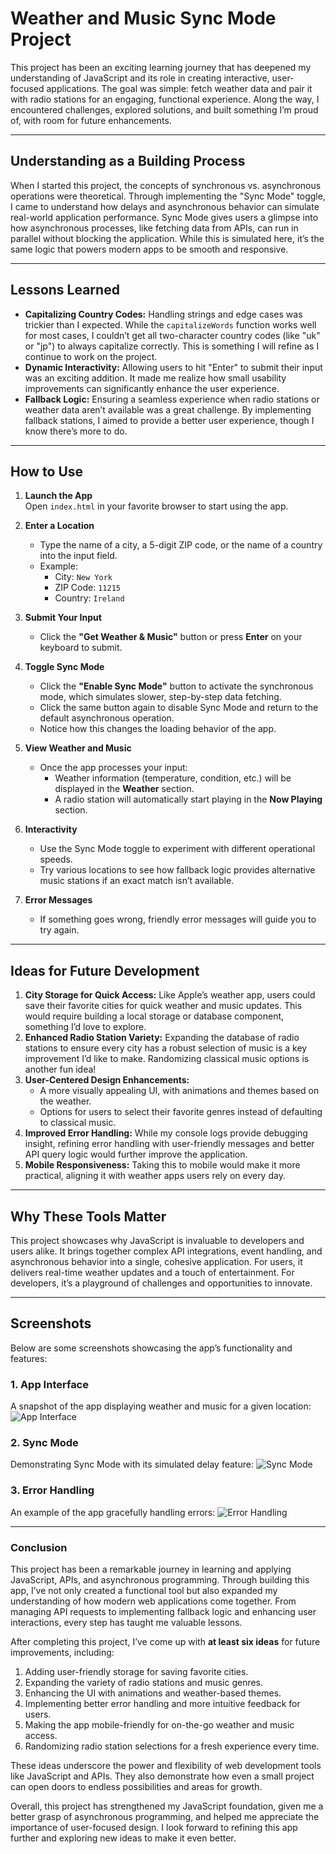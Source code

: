 # **Weather and Music Sync Mode Project**

This project has been an exciting learning journey that has deepened my understanding of JavaScript and its role in creating interactive, user-focused applications. The goal was simple: fetch weather data and pair it with radio stations for an engaging, functional experience. Along the way, I encountered challenges, explored solutions, and built something I’m proud of, with room for future enhancements.

---

## **Understanding as a Building Process**

When I started this project, the concepts of synchronous vs. asynchronous operations were theoretical. Through implementing the "Sync Mode" toggle, I came to understand how delays and asynchronous behavior can simulate real-world application performance. Sync Mode gives users a glimpse into how asynchronous processes, like fetching data from APIs, can run in parallel without blocking the application. While this is simulated here, it’s the same logic that powers modern apps to be smooth and responsive.

---

## **Lessons Learned**
- **Capitalizing Country Codes:** Handling strings and edge cases was trickier than I expected. While the `capitalizeWords` function works well for most cases, I couldn’t get all two-character country codes (like "uk" or "jp") to always capitalize correctly. This is something I will refine as I continue to work on the project.
- **Dynamic Interactivity:** Allowing users to hit "Enter" to submit their input was an exciting addition. It made me realize how small usability improvements can significantly enhance the user experience.
- **Fallback Logic:** Ensuring a seamless experience when radio stations or weather data aren’t available was a great challenge. By implementing fallback stations, I aimed to provide a better user experience, though I know there’s more to do.

---

## **How to Use**
1. **Launch the App**  
   Open `index.html` in your favorite browser to start using the app.

2. **Enter a Location**  
   - Type the name of a city, a 5-digit ZIP code, or the name of a country into the input field.  
   - Example:  
     - City: `New York`  
     - ZIP Code: `11215`
     - Country: `Ireland`

3. **Submit Your Input**  
   - Click the **"Get Weather & Music"** button or press **Enter** on your keyboard to submit.

4. **Toggle Sync Mode**  
   - Click the **"Enable Sync Mode"** button to activate the synchronous mode, which simulates slower, step-by-step data fetching.
   - Click the same button again to disable Sync Mode and return to the default asynchronous operation.  
   - Notice how this changes the loading behavior of the app.

5. **View Weather and Music**  
   - Once the app processes your input:
     - Weather information (temperature, condition, etc.) will be displayed in the **Weather** section.  
     - A radio station will automatically start playing in the **Now Playing** section.  

6. **Interactivity**  
   - Use the Sync Mode toggle to experiment with different operational speeds.  
   - Try various locations to see how fallback logic provides alternative music stations if an exact match isn’t available.

7. **Error Messages**  
   - If something goes wrong, friendly error messages will guide you to try again.

---

## **Ideas for Future Development**
1. **City Storage for Quick Access:** Like Apple’s weather app, users could save their favorite cities for quick weather and music updates. This would require building a local storage or database component, something I’d love to explore.
2. **Enhanced Radio Station Variety:** Expanding the database of radio stations to ensure every city has a robust selection of music is a key improvement I’d like to make. Randomizing classical music options is another fun idea!
3. **User-Centered Design Enhancements:**
   - A more visually appealing UI, with animations and themes based on the weather.
   - Options for users to select their favorite genres instead of defaulting to classical music.
4. **Improved Error Handling:** While my console logs provide debugging insight, refining error handling with user-friendly messages and better API query logic would further improve the application.
5. **Mobile Responsiveness:** Taking this to mobile would make it more practical, aligning it with weather apps users rely on every day.

---

## **Why These Tools Matter**

This project showcases why JavaScript is invaluable to developers and users alike. It brings together complex API integrations, event handling, and asynchronous behavior into a single, cohesive application. For users, it delivers real-time weather updates and a touch of entertainment. For developers, it’s a playground of challenges and opportunities to innovate.

---

## **Screenshots**

Below are some screenshots showcasing the app’s functionality and features:

### **1. App Interface**
A snapshot of the app displaying weather and music for a given location:
![App Interface](assets/images/appIrelandAsync.png)

### **2. Sync Mode**
Demonstrating Sync Mode with its simulated delay feature:
![Sync Mode](assets/images/appSyncMode.png)

### **3. Error Handling**
An example of the app gracefully handling errors:
![Error Handling](assets/images/appError.png)

---

### **Conclusion**

This project has been a remarkable journey in learning and applying JavaScript, APIs, and asynchronous programming. Through building this app, I’ve not only created a functional tool but also expanded my understanding of how modern web applications come together. From managing API requests to implementing fallback logic and enhancing user interactions, every step has taught me valuable lessons.

After completing this project, I’ve come up with **at least six ideas** for future improvements, including:

1. Adding user-friendly storage for saving favorite cities.
2. Expanding the variety of radio stations and music genres.
3. Enhancing the UI with animations and weather-based themes.
4. Implementing better error handling and more intuitive feedback for users.
5. Making the app mobile-friendly for on-the-go weather and music access.
6. Randomizing radio station selections for a fresh experience every time.

These ideas underscore the power and flexibility of web development tools like JavaScript and APIs. They also demonstrate how even a small project can open doors to endless possibilities and areas for growth.

Overall, this project has strengthened my JavaScript foundation, given me a better grasp of asynchronous programming, and helped me appreciate the importance of user-focused design. I look forward to refining this app further and exploring new ideas to make it even better.
